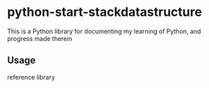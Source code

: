 # python-start-stackdatastructure

This is a Python library for documenting my learning of Python, and progress made therein

## Usage

reference library
